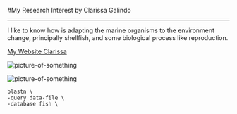 #My Research Interest
by Clarissa Galindo

---

I like to know how is adapting the marine organisms to the environment change, principally shellfish, and some biological process like reproduction.

[My Website Clarissa](http://www.cicese.edu.mx/int/index.php?mod=persacd&dep=6802&op=fpa&numemp=3406)

![picture-of-something](http://campusmexico.mx/wp-content/uploads/pulpo-rojo.jpg)

![picture-of-something](http://www.oceanwestseafood.com/productsima/Water%20Geoduck%20-%20.JPG)

```
blastn \
-query data-file \
-database fish \
```
